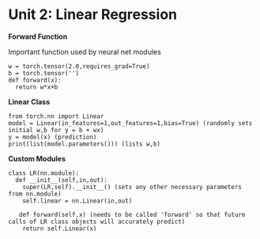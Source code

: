 # Unit 2: Linear Regression

  **Forward Function**

  Important function used by neural net modules

    w = torch.tensor(2.0,requires_grad=True)
    b = torch.tensor('')
    def forward(x):
      return w*x+b
    
 **Linear Class**
 
    from torch.nn import Linear
    model = Linear(in_features=1,out_features=1,bias=True) (randomly sets initial w,b for y = b + wx)
    y = model(x) (prediction)
    print(list(model.parameters())) (lists w,b)
  
  **Custom Modules**
  
    class LR(nn.module):
      def __init__(self,in,out):
        super(LR,self).__init__() (sets any other necessary parameters from nn.module)
        self.linear = nn.Linear(in,out)
        
       def forward(self,x) (needs to be called 'forward' so that future calls of LR class objects will accurately predict)
        return self.Linear(x)
 
  
  
